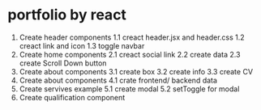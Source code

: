 # portfolio by react

1. Create header components
   1.1 creact header.jsx and header.css
   1.2 creact link and icon
   1.3 toggle navbar
2. Create home components
   2.1 creact social link
   2.2 create data
   2.3 create Scroll Down button
3. Create about components
   3.1 create box
   3.2 create info
   3.3 create CV
4. Create about components
   4.1 crate frontend/ backend data
5. Create servives example
   5.1 create modal
   5.2 setToggle for modal
6. Create qualification component
